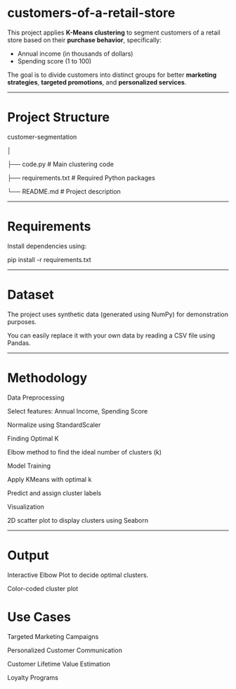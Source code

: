 # customers-of-a-retail-store
This project applies **K-Means clustering** to segment customers of a retail store based on their **purchase behavior**, specifically:

- Annual income (in thousands of dollars)
- Spending score (1 to 100)

The goal is to divide customers into distinct groups for better **marketing strategies**, **targeted promotions**, and **personalized services**.

---

# Project Structure

customer-segmentation

│

├── code.py      # Main clustering code


├── requirements.txt     # Required Python packages


└── README.md        # Project description


---

# Requirements

Install dependencies using:

pip install -r requirements.txt

---

# Dataset

The project uses synthetic data (generated using NumPy) for demonstration purposes.

You can easily replace it with your own data by reading a CSV file using Pandas.

---

# Methodology

Data Preprocessing

Select features: Annual Income, Spending Score

Normalize using StandardScaler

Finding Optimal K

Elbow method to find the ideal number of clusters (k)

Model Training

Apply KMeans with optimal k

Predict and assign cluster labels

Visualization

2D scatter plot to display clusters using Seaborn

---

# Output

Interactive Elbow Plot to decide optimal clusters.

Color-coded cluster plot

# Use Cases

Targeted Marketing Campaigns

Personalized Customer Communication

Customer Lifetime Value Estimation

Loyalty Programs

